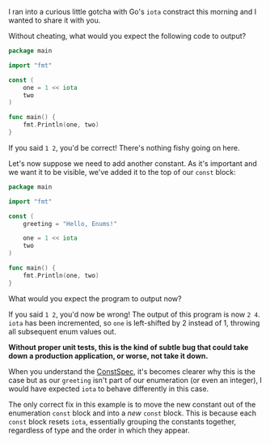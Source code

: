 I ran into a curious little gotcha with Go's `iota` constract this morning and I wanted to share it with you.

Without cheating, what would you expect the following code to output?

``` go
package main

import "fmt"

const (
    one = 1 << iota
    two
)

func main() {
    fmt.Println(one, two)
}
```

If you said `1 2`, you'd be correct!  There's nothing fishy going on here.

Let's now suppose we need to add another constant.  As it's important and we want it to be visible, we've added it to the top of our `const` block:

``` go
package main

import "fmt"

const (
    greeting = "Hello, Enums!"

    one = 1 << iota
    two
)

func main() {
    fmt.Println(one, two)
}
```

What would you expect the program to output now?

If you said `1 2`, you'd now be wrong!  The output of this program is now `2 4`.  `iota` has been incremented, so `one` is left-shifted by 2 instead of 1, throwing all subsequent enum values out.

**Without proper unit tests, this is the kind of subtle bug that could take down a production application, or worse, not take it down.**

When you understand the [ConstSpec](https://golang.org/ref/spec#Iota), it's becomes clearer why this is the case but as our `greeting` isn't part of our enumeration (or even an integer), I would have expected `iota` to behave differently in this case.

The only correct fix in this example is to move the new constant out of the enumeration `const` block and into a _new_ `const` block.  This is because each `const` block resets `iota`, essentially grouping the constants together, regardless of type and the order in which they appear.